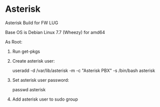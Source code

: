 # Asterisk
Asterisk Build for FW LUG

Base OS is Debian Linux 7.7 (Wheezy) for amd64

As Root:

1. Run get-pkgs

2. Create asterisk user: 

     useradd -d /var/lib/asterisk -m -c "Asterisk PBX" -s /bin/bash asterisk
	 
3. Set asterisk user password:

     passwd asterisk	 
	 
3. Add asterisk user to sudo group

